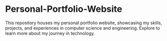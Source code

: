 # Personal-Portfolio-Website
This repository houses my personal portfolio website, showcasing my skills, projects, and experiences in computer science and engineering. Explore to learn more about my journey in technology.
